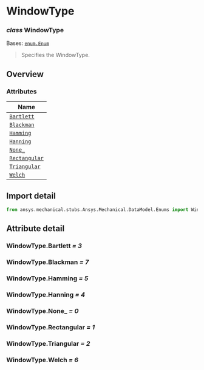 # WindowType

<a id="WindowType"></a>

### *class* WindowType

Bases: [`enum.Enum`](https://docs.python.org/3/library/enum.html#enum.Enum)

> Specifies the WindowType.

> <!-- !! processed by numpydoc !! -->

<a id="overview"></a>

## Overview

### Attributes

| Name |
| ------------------------------------------ |
| [`Bartlett`](#WindowType.Bartlett) |
| [`Blackman`](#WindowType.Blackman) |
| [`Hamming`](#WindowType.Hamming) |
| [`Hanning`](#WindowType.Hanning) |
| [`None_`](#WindowType.None_) |
| [`Rectangular`](#WindowType.Rectangular) |
| [`Triangular`](#WindowType.Triangular) |
| [`Welch`](#WindowType.Welch) |

<a id="import-detail"></a>

## Import detail

```python
from ansys.mechanical.stubs.Ansys.Mechanical.DataModel.Enums import WindowType
```

<a id="attribute-detail"></a>

## Attribute detail

<a id="WindowType.Bartlett"></a>

### WindowType.Bartlett *= 3*

<a id="WindowType.Blackman"></a>

### WindowType.Blackman *= 7*

<a id="WindowType.Hamming"></a>

### WindowType.Hamming *= 5*

<a id="WindowType.Hanning"></a>

### WindowType.Hanning *= 4*

<a id="WindowType.None_"></a>

### WindowType.None_ *= 0*

<a id="WindowType.Rectangular"></a>

### WindowType.Rectangular *= 1*

<a id="WindowType.Triangular"></a>

### WindowType.Triangular *= 2*

<a id="WindowType.Welch"></a>

### WindowType.Welch *= 6*
